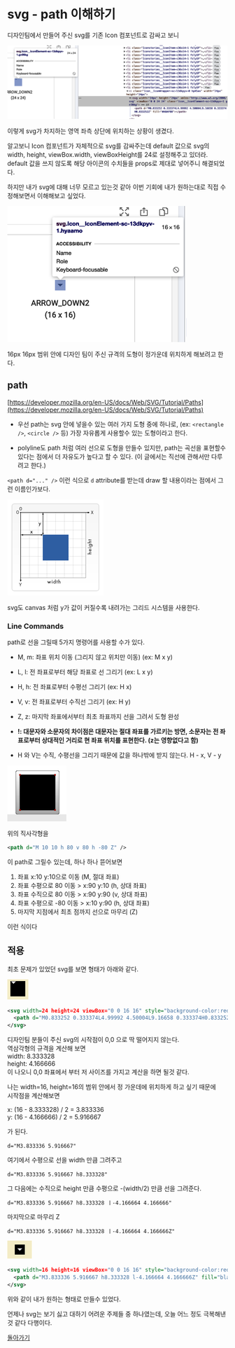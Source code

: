# svg - path 이해하기

디자인팀에서 만들어 주신 svg를 기존 Icon 컴포넌트로 감싸고 보니

![./svg-as-is.png](./svg-as-is.png)

이렇게 svg가 차지하는 영역 좌측 상단에 위치하는 상황이 생겼다.

알고보니 Icon 컴포넌트가 자체적으로 svg를 감싸주는데 default 값으로 svg의 width, height, viewBox.width, viewBoxHeight를 24로 설정해주고 있더라. default 값을 쓰지 않도록 해당 아이콘의 수치들을 props로 제대로 넣어주니 해결되었다.

하지만 내가 svg에 대해 너무 모르고 있는것 같아 이번 기회에 내가 원하는대로 직접 수정해보면서 이해해보고 싶었다.

![./svg-to-be.png](./svg-to-be.png)

16px 16px 범위 안에 디자인 팀이 주신 규격의 도형이 정가운데 위치하게 해보려고 한다.

## path

[https://developer.mozilla.org/en-US/docs/Web/SVG/Tutorial/Paths](https://developer.mozilla.org/en-US/docs/Web/SVG/Tutorial/Paths)

- 우선 path는 svg 안에 넣을수 있는 여러 가지 도형 중에 하나로, (ex: `<rectangle />`, `<circle />` 등) 가장 자유롭게 사용할수 있는 도형이라고 한다. 

- polyline도 path 처럼 여러 선으로 도형을 만들수 있지만, path는 곡선을 표현할수 있다는 점에서 더 자유도가 높다고 할 수 있다. (이 글에서는 직선에 관해서만 다루려고 한다.)

`<path d="..." />` 이런 식으로 `d` attribute를 받는데 draw 할 내용이라는 점에서 그런 이름인가보다.

![./canvas_default_grid.png](./canvas_default_grid.png)

svg도 canvas 처럼 y가 값이 커질수록 내려가는 그리드 시스템을 사용한다.

### Line Commands

path로 선을 그릴때 5가지 명령어를 사용할 수가 있다.

- M, m: 좌표 위치 이동 (그리지 않고 위치만 이동) (ex: M x y)
- L, l: 전 좌표로부터 해당 좌표로 선 그리기 (ex: L x y)
- H, h: 전 좌표로부터 수평선 그리기 (ex: H x)
- V, v: 전 좌표로부터 수직선 그리기 (ex: H y)
- Z, z: 마지막 좌표에서부터 최초 좌표까지 선을 그려서 도형 완성

- __!: 대문자와 소문자의 차이점은 대문자는 절대 좌표를 가르키는 방면, 소문자는 전 좌표로부터 상대적인 거리로 현 좌표 위치를 표현한다. (z는 영향없다고 함)__
- H 와 V는 수직, 수평선을 그리기 때문에 값을 하나밖에 받지 않는다. H - x, V - y

![./rectangle.png](./rectangle.png)

위의 직사각형을

```svg
<path d="M 10 10 h 80 v 80 h -80 Z" />
```

이 path로 그릴수 있는데, 하나 하나 뜯어보면

1. 좌표 x:10 y:10으로 이동 (M, 절대 좌표)
2. 좌표 수평으로 80 이동 > x:90 y:10 (h, 상대 좌표)
3. 좌표 수직으로 80 이동 > x:90 y:90 (v, 상대 좌표)
4. 좌표 수평으로 -80 이동 > x:10 y:90 (h, 상대 좌표)
5. 마지막 지점에서 최초 점까지 선으로 마무리 (Z)

이런 식이다

## 적용

최초 문제가 있었던 svg를 보면 형태가 아래와 같다.

![before.png](./before.png)

```svg
<svg width=24 height=24 viewBox="0 0 16 16" style="background-color:red">
  <path d="M0.833252 0.333374L4.99992 4.50004L9.16658 0.333374H0.833252Z" fill="black" />
</svg>
```

디자인팀 분들이 주신 svg의 시작점이 0,0 으로 딱 떨어지지 않는다.  
역삼각형의 규격을 계산해 보면  
width: 8.333328  
height: 4.166666  
이 나오니 0,0 좌표에서 부터 저 사이즈를 가지고 계산을 하면 될것 같다.

나는 width=16, height=16의 범위 안에서 정 가운데에 위치하게 하고 싶기 때문에  
시작점을 계산해보면  

x: (16 - 8.333328) / 2 = 3.833336  
y: (16 - 4.166666) / 2 = 5.916667

가 된다.

`d="M3.833336 5.916667"`

여기에서 수평으로 선을 width 만큼 그려주고

`d="M3.833336 5.916667 h8.333328"`

그 다음에는 수직으로 height 만큼 수평으로 -(width/2) 만큼 선을 그려준다.

`d="M3.833336 5.916667 h8.333328 ㅣ-4.166664 4.166666"`

마지막으로 마무리 Z

`d="M3.833336 5.916667 h8.333328 ㅣ-4.166664 4.166666Z"`

![fixed.png](./fixed.png)

```svg
<svg width=16 height=16 viewBox="0 0 16 16" style="background-color:red">
  <path d="M3.833336 5.916667 h8.333328 l-4.166664 4.166666Z" fill="black" />
</svg>
```

위와 같이 내가 원하는 형태로 만들수 있었다.

언제나 svg는 보기 싫고 대하기 어려운 주제들 중 하나였는데, 오늘 어느 정도 극복해낸것 같다 다행이다.

[돌아가기](../../README.md)
